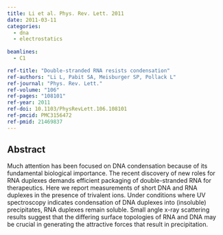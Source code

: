 ```yaml
---
title: Li et al. Phys. Rev. Lett. 2011
date: 2011-03-11
categories:
  - dna
  - electrostatics
  
beamlines:
  - C1

ref-title: "Double-stranded RNA resists condensation"
ref-authors: "Li L, Pabit SA, Meisburger SP, Pollack L"
ref-journal: "Phys. Rev. Lett."
ref-volume: "106"
ref-pages: "108101"
ref-year: 2011
ref-doi: 10.1103/PhysRevLett.106.108101
ref-pmcid: PMC3156472
ref-pmid: 21469837
---
```


## Abstract

Much attention has been focused on DNA condensation because of its fundamental biological importance. The recent discovery of new roles for RNA duplexes demands efficient packaging of double-stranded RNA for therapeutics. Here we report measurements of short DNA and RNA duplexes in the presence of trivalent ions. Under conditions where UV spectroscopy indicates condensation of DNA duplexes into (insoluble) precipitates, RNA duplexes remain soluble. Small angle x-ray scattering results suggest that the differing surface topologies of RNA and DNA may be crucial in generating the attractive forces that result in precipitation.
